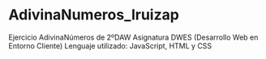 # AdivinaNumeros_lruizap
 Ejercicio AdivinaNúmeros de 2ºDAW 
 Asignatura DWES (Desarrollo Web en Entorno Cliente)
 Lenguaje utilizado: JavaScript, HTML y CSS
